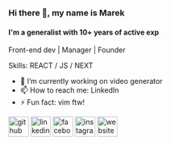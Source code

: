 ### Hi there 👋, my name is Marek
#### I'm a generalist with 10+ years of active exp
Front-end dev | Manager | Founder

Skills: REACT / JS / NEXT 

- 🔭 I’m currently working on video generator 
- 📫 How to reach me: LinkedIn 
- ⚡ Fun fact: vim ftw! 


[<img src='https://cdn.jsdelivr.net/npm/simple-icons@3.0.1/icons/github.svg' alt='github' height='40'>](https://github.com/https://github.com/shynsky)  [<img src='https://cdn.jsdelivr.net/npm/simple-icons@3.0.1/icons/linkedin.svg' alt='linkedin' height='40'>](https://www.linkedin.com/in/https://www.linkedin.com/in/marekwituszynski//)  [<img src='https://cdn.jsdelivr.net/npm/simple-icons@3.0.1/icons/facebook.svg' alt='facebook' height='40'>](https://www.facebook.com/https://www.facebook.com/witusha/)  [<img src='https://cdn.jsdelivr.net/npm/simple-icons@3.0.1/icons/instagram.svg' alt='instagram' height='40'>](https://www.instagram.com/https://www.instagram.com/marekw//)  [<img src='https://cdn.jsdelivr.net/npm/simple-icons@3.0.1/icons/icloud.svg' alt='website' height='40'>](shynsky.com)  

